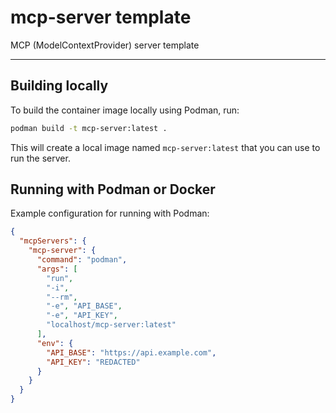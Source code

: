 # mcp-server template

MCP (ModelContextProvider) server template

---

## Building locally

To build the container image locally using Podman, run:

```sh
podman build -t mcp-server:latest .
```

This will create a local image named `mcp-server:latest` that you can use to run the server.

## Running with Podman or Docker

Example configuration for running with Podman:

```json
{
  "mcpServers": {
    "mcp-server": {
      "command": "podman",
      "args": [
        "run",
        "-i",
        "--rm",
        "-e", "API_BASE",
        "-e", "API_KEY",
        "localhost/mcp-server:latest"
      ],
      "env": {
        "API_BASE": "https://api.example.com",
        "API_KEY": "REDACTED"
      }
    }
  }
}
```
